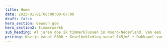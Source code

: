 ```yaml
---
title: Home
date: 2023-01-01T08:00:00-07:00
draft: false
hero_section: Gewoon goe
hero_section2: timmerwerkk
sub_heading: Al jaren doe ik timmerklussen in Noord-Nederland. Van een kozijn vervangen tot een dakkapel erbij - werk dat lang meegaat, voor een eerlijke prijs.
pricing: Kozijn vanaf €800 • Gevelbekleding vanaf €45/m² • Dakkapel vanaf €8.50
---
```


